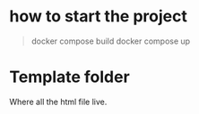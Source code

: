 # how to start the project
> docker compose build
> docker compose up

# Template folder
Where all the html file live.
